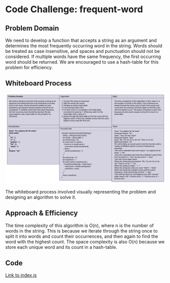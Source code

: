# Code Challenge: frequent-word

## Problem Domain

We need to develop a function that accepts a string as an argument and determines the most frequently occurring word in the string. Words should be treated as case insensitive, and spaces and punctuation should not be considered. If multiple words have the same frequency, the first occurring word should be returned. We are encouraged to use a hash-table for this problem for efficiency.

## Whiteboard Process

![Frequent Word Whiteboard](./frequent-word.jpeg)

The whiteboard process involved visually representing the problem and designing an algorithm to solve it.

## Approach & Efficiency

The time complexity of this algorithm is O(n), where n is the number of words in the string. This is because we iterate through the string once to split it into words and count their occurrences, and then again to find the word with the highest count. The space complexity is also O(n) because we store each unique word and its count in a hash-table.

## Code

[Link to index.js](./index.js)
